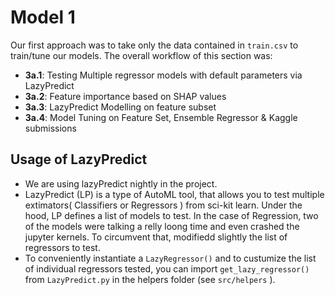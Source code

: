 # Model 1

Our first approach was  to take  only the data contained in `train.csv` to train/tune our models. 
The overall workflow of this section was:

* **3a.1**: Testing Multiple regressor models with default parameters via LazyPredict
* **3a.2**: Feature importance based on SHAP values
* **3a.3**: LazyPredict Modelling on feature subset
* **3a.4**: Model Tuning on Feature Set, Ensemble Regressor & Kaggle submissions

## Usage of LazyPredict

* We are using lazyPredict nightly in the project.
* LazyPredict (LP) is a type of AutoML tool, that allows you to test multiple extimators( Classifiers or Regressors ) from sci-kit learn. Under the hood, LP defines a list of models to test. In the case of Regression, two of the models were talking a relly loong time and even crashed the jupyter kernels. To circumvent that, modifiedd slightly the list of regressors to test.
* To conveniently instantiate a `LazyRegressor()` and to custumize the list of individual regressors tested, you can import `get_lazy_regressor()` from `LazyPredict.py` in the helpers folder (see `src/helpers` ). 
